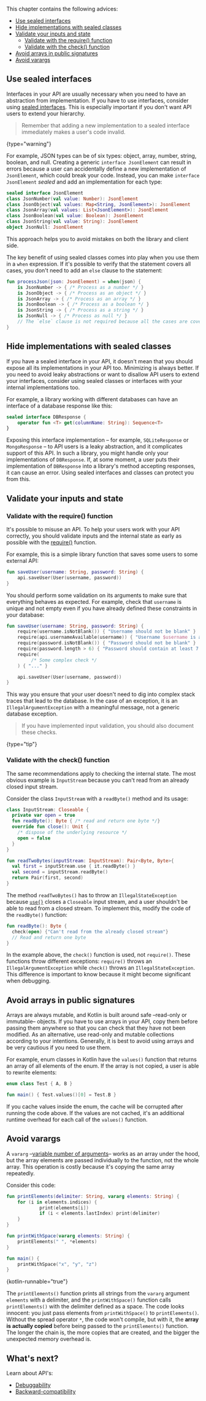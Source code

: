 [//]: # (title: Predictability)

This chapter contains the following advices:
* [Use sealed interfaces](#use-sealed-interfaces)
* [Hide implementations with sealed classes](#hide-implementations-with-sealed-classes)
* [Validate your inputs and state](#validate-your-inputs-and-state)
  * [Validate with the require() function](#validate-with-the-require-function)
  * [Validate with the check() function](#validate-with-the-check-function)
* [Avoid arrays in public signatures](#avoid-arrays-in-public-signatures)
* [Avoid varargs](#avoid-varargs)

## Use sealed interfaces

Interfaces in your API are usually necessary when you need to have an abstraction from implementation. If you have to use 
interfaces, consider using [sealed interfaces](sealed-classes.md). This is especially important if you don't want API users 
to extend your hierarchy.

> Remember that adding a new implementation to a sealed interface immediately makes a user's code invalid.
>
{type="warning"}

For example, JSON types can be of six types: object, array, number, string, boolean, and null. Creating a generic 
`interface JsonElement` can result in errors because a user can accidentally define a new implementation of  `JsonElement`, 
which could break your code. Instead, you can make `interface JsonElement` _sealed_ and add an implementation for each type:

```kotlin
sealed interface JsonElement
class JsonNumber(val value: Number): JsonElement
class JsonObject(val values: Map<String, JsonElement>): JsonElement
class JsonArray(val values: List<JsonElement>): JsonElement
class JsonBoolean(val value: Boolean): JsonElement
class JsonString(val value: String): JsonElement
object JsonNull: JsonElement
```

This approach helps you to avoid mistakes on both the library and client side.

The key benefit of using sealed classes comes into play when you use them in a `when` expression. If it's possible 
to verify that the statement covers all cases, you don't need to add an `else` clause to the statement:

```kotlin
fun processJson(json: JsonElement) = when(json) {
    is JsonNumber -> { /* Process as a number */ }
    is JsonObject -> { /* Process as an object */ }
    is JsonArray -> { /* Process as an array */ }
    is JsonBoolean -> { /* Process as a boolean */ }
    is JsonString -> { /* Process as a string */ }
    is JsonNull -> { /* Process as null */ }
    // The `else` clause is not required because all the cases are covered
}
```

## Hide implementations with sealed classes

If you have a sealed interface in your API, it doesn't mean that you should expose all its implementations in your API too. 
Minimizing is always better. If you need to avoid leaky abstractions or want to disallow API users to extend your interfaces, 
consider using sealed classes or interfaces with your internal implementations too.

For example, a library working with different databases can have an interface of a database response like this:

```kotlin
sealed interface DBResponse {
	operator fun <T> get(columnName: String): Sequence<T>
}
```

Exposing this interface implementation – for example, `SQLiteResponse` or `MongoResponse` – to API users is 
a leaky abstraction, and it complicates support of this API. In such a library, you might handle only your implementations 
of `DBResponse`. If, at some moment, a user puts their implementation of `DBResponse` into a library's method 
accepting responses, it can cause an error. Using sealed interfaces and classes can protect you from this.

## Validate your inputs and state

### Validate with the require() function

It's possible to misuse an API. To help your users work with your API correctly, you should validate inputs and the internal 
state as early as possible with the [require()](https://kotlinlang.org/api/latest/jvm/stdlib/kotlin/require.html) function.

For example, this is a simple library function that saves some users to some external API:

```kotlin
fun saveUser(username: String, password: String) {
	api.saveUser(User(username, password))
}
```

You should perform some validation on its arguments to make sure that everything behaves as expected. For example, 
check that `username` is unique and not empty even if you have already defined these constraints in your database:

```kotlin
fun saveUser(username: String, password: String) {
	require(username.isNotBlank()) { "Username should not be blank" }
	require(api.usernameAvailable(username)) { "Username $username is already taken" }
	require(password.isNotBlank()) { "Password should not be blank" }
	require(password.length > 6) { "Password should contain at least 7 letters" }
	require(
    	 /* Some complex check */
	) { "..." }

	api.saveUser(User(username, password))
}
```

This way you ensure that your user doesn't need to dig into complex stack traces that lead to the database. In the case 
of an exception, it is an `IllegalArgumentException` with a meaningful message, not a generic database exception.

> If you have implemented input validation, you should also document these checks.
>
{type="tip"}

### Validate with the check() function

The same recommendations apply to checking the internal state. The most obvious example is `InputStream` because 
you can't read from an already closed input stream.

Consider the class `InputStream` with a `readByte()` method and its usage:

```kotlin
class InputStream: Closeable {
  private var open = true
  fun readByte(): Byte { /* read and return one byte */}
  override fun close(): Unit { 
    /* dispose of the underlying resource */ 
    open = false
  }
}

fun readTwoBytes(inputStream: InputStream): Pair<Byte, Byte>{
  val first = inputStream.use { it.readByte() }
  val second = inputStream.readByte()
  return Pair(first, second)
}
```

The method `readTwoBytes()` has to throw an `IllegalStateException` because [`use{}`](https://kotlinlang.org/api/latest/jvm/stdlib/kotlin.io/use.html) 
closes a `Closeable` input stream, and a user shouldn't be able to read from a closed stream. To implement this, modify 
the code of the `readByte()` function:

```kotlin
fun readByte(): Byte {
  check(open) {"Can't read from the already closed stream"}
  // Read and return one byte
}
```

In the example above, the `check()` function is used, not `require()`. These functions throw different exceptions: 
`require()` throws an `IllegalArgumentException` while `check()` throws an `IllegalStateException`. This difference is 
important to know because it might become significant when debugging.

## Avoid arrays in public signatures

Arrays are always mutable, and Kotlin is built around safe –read-only or immutable– objects. If you have to use arrays 
in your API, copy them before passing them anywhere so that you can check that they have not been modified. 
As an alternative, use read-only and mutable collections according to your intentions. Generally, it is best to avoid 
using arrays and be very cautious if you need to use them.

For example, enum classes in Kotlin have the `values()` function that returns an array of all elements of the enum. 
If the array is not copied, a user is able to rewrite elements:

```kotlin
enum class Test { A, B }

fun main() { Test.values()[0] = Test.B }
```

If you cache values inside the enum, the cache will be corrupted after running the code above. If the values are not cached, 
it's an additional runtime overhead for each call of the `values()` function.

## Avoid varargs

A `vararg` –[variable number of arguments](functions.md#variable-number-of-arguments-varargs)– works as an array 
under the hood, but the array elements are passed individually to the function, not the whole array. This operation is 
costly because it's copying the same array repeatedly.

Consider this code:

```kotlin
fun printElements(delimiter: String, vararg elements: String) {
	for (i in elements.indices) {
    	    print(elements[i])
    	    if (i < elements.lastIndex) print(delimiter)
	}
}

fun printWithSpace(vararg elements: String) {
	printElements(" ", *elements)
}

fun main() {
	printWithSpace("x", "y", "z")
}
```
{kotlin-runnable="true"}

The `printElements()` function prints all strings from the `vararg` argument `elements` with a delimiter, and 
the `printWithSpace()` function calls `printElements()` with the delimiter defined as a space. The code looks innocent: 
you just pass elements from `printWithSpace()` to `printElements()`. Without the spread operator `*`, the code won't compile, 
but with it, the **array is actually copied** before being passed to the `printElements()` function. The longer 
the chain is, the more copies that are created, and the bigger the unexpected memory overhead is.

## What's next?

Learn about API's:
* [Debuggability](jvm-api-guidelines-debuggability.md)
* [Backward-compatibility](jvm-api-guidelines-backward-compatibility.md)
